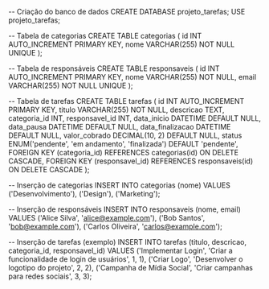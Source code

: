 -- Criação do banco de dados
CREATE DATABASE projeto_tarefas;
USE projeto_tarefas;

-- Tabela de categorias
CREATE TABLE categorias (
    id INT AUTO_INCREMENT PRIMARY KEY,
    nome VARCHAR(255) NOT NULL UNIQUE
);

-- Tabela de responsáveis
CREATE TABLE responsaveis (
    id INT AUTO_INCREMENT PRIMARY KEY,
    nome VARCHAR(255) NOT NULL,
    email VARCHAR(255) NOT NULL UNIQUE
);

-- Tabela de tarefas
CREATE TABLE tarefas (
    id INT AUTO_INCREMENT PRIMARY KEY,
    titulo VARCHAR(255) NOT NULL,
    descricao TEXT,
    categoria_id INT,
    responsavel_id INT,
    data_inicio DATETIME DEFAULT NULL,
    data_pausa DATETIME DEFAULT NULL,
    data_finalizacao DATETIME DEFAULT NULL,
    valor_cobrado DECIMAL(10, 2) DEFAULT NULL,
    status ENUM('pendente', 'em andamento', 'finalizada') DEFAULT 'pendente',
    FOREIGN KEY (categoria_id) REFERENCES categorias(id) ON DELETE CASCADE,
    FOREIGN KEY (responsavel_id) REFERENCES responsaveis(id) ON DELETE CASCADE
);


-- Inserção de categorias
INSERT INTO categorias (nome) VALUES 
('Desenvolvimento'),
('Design'),
('Marketing');

-- Inserção de responsáveis
INSERT INTO responsaveis (nome, email) VALUES 
('Alice Silva', 'alice@example.com'),
('Bob Santos', 'bob@example.com'),
('Carlos Oliveira', 'carlos@example.com');

-- Inserção de tarefas (exemplo)
INSERT INTO tarefas (titulo, descricao, categoria_id, responsavel_id) VALUES 
('Implementar Login', 'Criar a funcionalidade de login de usuários', 1, 1),
('Criar Logo', 'Desenvolver o logotipo do projeto', 2, 2),
('Campanha de Mídia Social', 'Criar campanhas para redes sociais', 3, 3);

